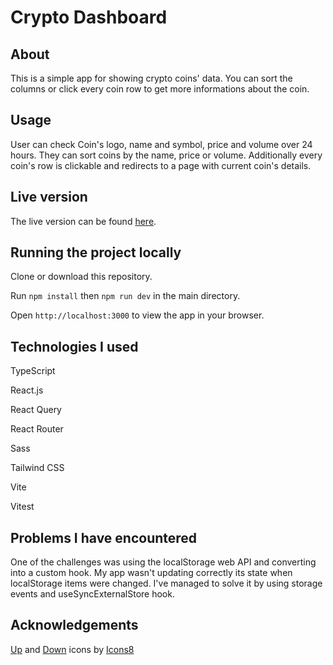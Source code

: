 # Crypto Dashboard

## About

This is a simple app for showing crypto coins' data. You can sort the columns or click every coin row to get more informations about the coin.

## Usage

User can check Coin's logo, name and symbol, price and volume over 24 hours. They can sort coins by the name, price or volume. Additionally every coin's row is clickable and redirects to a page with current coin's details.

## Live version

The live version can be found [here](https://crypto-dashboard-gamma-khaki.vercel.app/).

## Running the project locally

Clone or download this repository.

Run `npm install` then `npm run dev` in the main directory.

Open `http://localhost:3000` to view the app in your browser.

## Technologies I used

TypeScript

React.js

React Query

React Router

Sass

Tailwind CSS

Vite

Vitest

## Problems I have encountered

One of the challenges was using the localStorage web API and converting into a custom hook. My app wasn't updating correctly its state when localStorage items were changed. I've managed to solve it by using storage events and useSyncExternalStore hook.

## Acknowledgements

<a target="_blank" href="https://icons8.com/icon/122841/up">Up</a> and <a target="_blank" href="https://icons8.com/icon/h2X0Cy3sU70i/down">Down</a> icons by <a target="_blank" href="https://icons8.com">Icons8</a>
